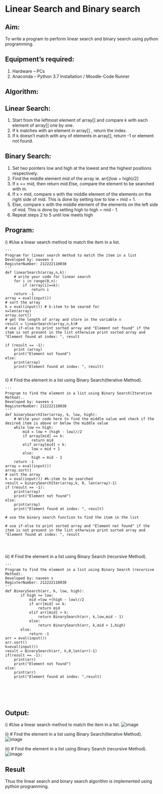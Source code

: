 # Linear Search and Binary search
## Aim:
To write a program to perform linear search and binary search using python programming.
## Equipment’s required:
1.	Hardware – PCs
2.	Anaconda – Python 3.7 Installation / Moodle-Code Runner
## Algorithm:
## Linear Search:
1.	Start from the leftmost element of array[] and compare k with each element of array[] one by one.
2.	If k matches with an element in array[] , return the index.
3.	If k doesn’t match with any of elements in array[], return -1 or element not found.
## Binary Search:
1.	Set two pointers low and high at the lowest and the highest positions respectively.
2.	Find the middle element mid of the array ie. arr[(low + high)/2]
3.	If x == mid, then return mid.Else, compare the element to be searched with m.
4.	If x > mid, compare x with the middle element of the elements on the right side of mid. This is done by setting low to low = mid + 1.
5.	Else, compare x with the middle element of the elements on the left side of mid. This is done by setting high to high = mid - 1.
6.	Repeat steps 2 to 5 until low meets high
## Program:
i)	#Use a linear search method to match the item in a list.
```
''' 
Program for linear search method to match the item in a list
Developed by: naveen s
RegisterNumber: 212222110030
'''
def linearSearch(array,n,k):
    # write your code for linear search
    for i in range(0,n):
        if (array[i]==k):
            return i
    return -1
array = eval(input())
# sort the array
k = eval(input()) # k-item to be seared for
n=len(array)
array.sort()
# get the length of array and store in the variable n
result = linearSearch(array,n,k)#
# use if-else to print sorted array and "Element not found" if the item is not present in the list otherwise print sorted array and "Element found at index: ", result

if (result == -1):
    print (array)
    print("Element not found")
else:
    print(array)
    print("Element found at index: ", result)


```
ii)	# Find the element in a list using Binary Search(Iterative Method).
```
''' 
Program to find the element in a list using Binary Search(Iterative Method)..
Developed by: naveen s
RegisterNumber: 212222110030
'''
def binarySearchIter(array, k, low, high):
    # Write your code here to find the middle value and check if the desired item is above or below the middle value
    while low <= high:
        mid = low + (high - low)//2
        if array[mid] == k:
            return mid
        elif array[mid] < k:
            low = mid + 1
        else:
            high = mid - 1
    return -1
array = eval(input())
array.sort()
# sort the array
k = eval(input()) #k-item to be searched
result = binarySearchIter(array,k, 0, len(array)-1)
if (result == -1):
    print(array)
    print("Element not found")
else:
    print(array)
    print("Element found at index: ", result)

# use the binary search function to find the item in the list

# use if-else to print sorted array and "Element not found" if the item is not present in the list otherwise print sorted array and "Element found at index: ", result




```
iii)	# Find the element in a list using Binary Search (recursive Method).
```
''' 
Program to find the element in a list using Binary Search (recursive Method).
Developed by: naveen s
RegisterNumber: 212222110030
'''
def BinarySearch(arr, k, low, high):
       if high >= low:
           mid =low +(high - low)//2
           if arr[mid] == k:
               return mid
           elif arr[mid] > k:
               return BinarySearch(arr, k,low,mid - 1)
           else:
               return BinarySearch(arr, k,mid + 1,high)
       else:
           return -1
arr = eval(input())
arr.sort()
k=eval(input())
result = BinarySearch(arr, k,0,len(arr)-1)
if(result == -1):
    print(arr)
    print("Element not found")
else:
    print(arr)
    print("Element found at index: ",result)

    




```
## Output:
 i)	#Use a linear search method to match the item in a list.
![image](https://github.com/NaveenSivamalai/Search-Algorithm/assets/123792574/f8ccf403-4e57-4f80-8a4d-bec12590c47e)


ii)	# Find the element in a list using Binary Search(Iterative Method).
![image](https://github.com/NaveenSivamalai/Search-Algorithm/assets/123792574/5643a6b2-d2c7-4bea-9870-6c7edd3c9c4b)

iii)	# Find the element in a list using Binary Search (recursive Method).
![image](https://github.com/NaveenSivamalai/Search-Algorithm/assets/123792574/7117012c-0e59-4723-8fc4-eb1746cb41eb)




## Result
Thus the linear search and binary search algorithm is implemented using python programming.
